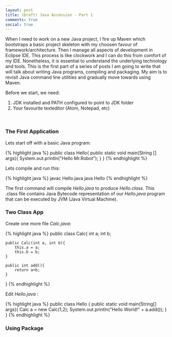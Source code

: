 ```yaml
---
layout: post
title: (Draft) Java Ascension - Part 1
comments: true
social: true
---
```


When I need to work on a new Java project, I fire up Maven which bootstraps a basic project skeleton with my choosen favour of framework/architecture. Then I manage all aspects of development in Eclipse IDE. This process is like clockwork and I can do this from comfort of my IDE. Nonetheless, it is essential to understand the underlying technology and tools. This is the first part of a series of posts I am going to write that will talk about writing Java programs, compiling and packaging. My aim is to revisit Java command line utilities and gradually move towards using Maven.

Before we start, we need:

1. JDK installed and PATH configured to point to JDK folder
2. Your favourite texteditor (Atom, Notepad, etc)

<br/>  

### The First Application
Lets start off with a basic Java program:

<div class='code'>
{% highlight java %}
public class Hello{
  public static void main(String [] args){
    System.out.println("Hello Mr.Robot");
  }
}
{% endhighlight %}
</div>

Lets compile and run this:

<div class='code'>
{% highlight java %}
javac Hello.java
java Hello
{% endhighlight %}
</div>

The first command will compile _Hello.java_ to produce _Hello.class_. This .class file contains Java Bytecode representation of our _Hello.java_ program that can be executed by JVM (Java Virtual Machine). 

### Two Class App

Create one more file _Calc.java_:

<div class='code'>
{% highlight java %}
public class Calc{
	int a;
	int b;

	public Calc(int a, int b){
		this.a = a;
		this.b = b;
	}

	public int add(){
		return a+b;
	}
}
{% endhighlight %}
</div>

Edit _Hello.java_ :

<div class='code'>
{% highlight java %}
public class Hello
{
	public static void main(String[] args){
		Calc a = new Calc(1,2);
		System.out.println("Hello World!" + a.add());
	}
}
{% endhighlight %}
</div>

### Using Package
